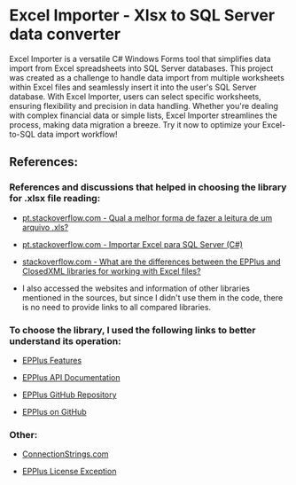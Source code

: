 # Excel Importer - Xlsx to SQL Server data converter

Excel Importer is a versatile C# Windows Forms tool that simplifies data import from Excel spreadsheets into SQL Server databases. This project was created as a challenge to handle data import from multiple worksheets within Excel files and seamlessly insert it into the user's SQL Server database. With Excel Importer, users can select specific worksheets, ensuring flexibility and precision in data handling. Whether you're dealing with complex financial data or simple lists, Excel Importer streamlines the process, making data migration a breeze. Try it now to optimize your Excel-to-SQL data import workflow!

## References:

### References and discussions that helped in choosing the library for .xlsx file reading:

- [pt.stackoverflow.com - Qual a melhor forma de fazer a leitura de um arquivo .xls?](https://pt.stackoverflow.com/questions/15590/qual-a-melhor-forma-de-fazer-a-leitura-de-um-arquivo-xls)

- [pt.stackoverflow.com - Importar Excel para SQL Server (C#)](https://pt.stackoverflow.com/questions/121767/importar-excel-para-sql-server-c)

- [stackoverflow.com - What are the differences between the EPPlus and ClosedXML libraries for working with Excel files?](https://stackoverflow.com/questions/10501528/what-are-the-differences-between-the-epplus-and-closedxml-libraries-for-working)

- I also accessed the websites and information of other libraries mentioned in the sources, but since I didn't use them in the code, there is no need to provide links to all compared libraries.

### To choose the library, I used the following links to better understand its operation:

- [EPPlus Features](https://epplussoftware.com/pt/Developers/Features)

- [EPPlus API Documentation](https://epplussoftware.com/docs/5.8/api/OfficeOpenXml.html)

- [EPPlus GitHub Repository](https://github.com/JanKallman/EPPlus)

- [EPPlus on GitHub](https://github.com/EPPlusSoftware/EPPlus)

### Other:

- [ConnectionStrings.com](https://www.connectionstrings.com/)

- [EPPlus License Exception](https://www.epplussoftware.com/en/Developers/LicenseException)